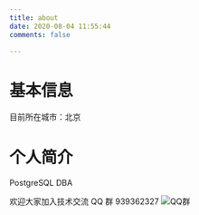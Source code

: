 ```yaml
---
title: about
date: 2020-08-04 11:55:44
comments: false

---
```


# 基本信息
目前所在城市：北京

# 个人简介
PostgreSQL DBA

欢迎大家加入技术交流 QQ 群 939362327
![QQ群](/images/QQ.png)

